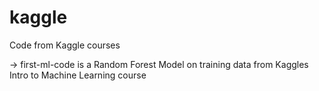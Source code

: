 # kaggle
Code from Kaggle courses

-> first-ml-code is a Random Forest Model on training data from Kaggles Intro to Machine Learning course
